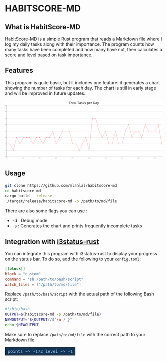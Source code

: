 # HABITSCORE-MD

## What is HabitScore-MD

HabitScore-MD is a simple Rust program that reads a Markdown file where I log my daily tasks along with their importance. The program counts how many tasks have been completed and how many have not, then calculates a score and level based on task importance.

## Features

This program is quite basic, but it includes one feature: it generates a chart showing the number of tasks for each day. The chart is still in early stage and will be improved in future updates.

![Generated Chart](chart.png)

## Usage

``` bash
git clone https://github.com/mlahlal/habitscore-md
cd habitscore-md
cargo build --release
./target/release/habitscore-md -p /path/to/md/file
```

There are also some flags you can use :
- -d : Debug mode
- -s : Generates the chart and prints frequently incomplete tasks

## Integration with [i3status-rust](https://github.com/greshake/i3status-rust)

You can integrate this program with i3status-rust to display your progress on the status bar.
To do so, add the following to your `config.toml`:

``` toml
[[block]]
block = "custom"
command = "sh /path/to/bash/script"
watch_files = ["/path/to/md/file"]
```

Replace `/path/to/bash/script` with the actual path of the following Bash script:

``` bash
#!/bin/bash
OUTPUT=$(habitscore-md -p /path/to/md/file)
NEWOUTPUT="${OUTPUT//$'\n'/ }"
echo $NEWOUTPUT
```

Make sure to replace `/path/to/md/file` with the correct path to your Markdown file.

![Screenshot](screenshot.png)
